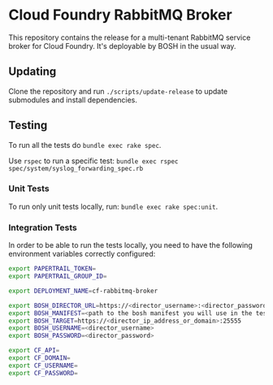 # Cloud Foundry RabbitMQ Broker

This repository contains the release for a multi-tenant RabbitMQ service broker
for Cloud Foundry. It's deployable by BOSH in the usual way.

## Updating

Clone the repository and run `./scripts/update-release` to update submodules and install dependencies.

## Testing

To run all the tests do `bundle exec rake spec`.

Use `rspec` to run a specific test:
`bundle exec rspec spec/system/syslog_forwarding_spec.rb`

### Unit Tests

To run only unit tests locally, run: `bundle exec rake spec:unit`.

### Integration Tests
In order to be able to run the tests locally, you need to have the following
environment variables correctly configured:

```bash
export PAPERTRAIL_TOKEN=
export PAPERTRAIL_GROUP_ID=

export DEPLOYMENT_NAME=cf-rabbitmq-broker

export BOSH_DIRECTOR_URL=https://<director_username>:<director_password>@<director_ip_address_or_domain>:25555
export BOSH_MANIFEST=<path to the bosh manifest you will use in the tests>
export BOSH_TARGET=https://<director_ip_address_or_domain>:25555
export BOSH_USERNAME=<director_username>
export BOSH_PASSWORD=<director_password>

export CF_API=
export CF_DOMAIN=
export CF_USERNAME=
export CF_PASSWORD=
```
